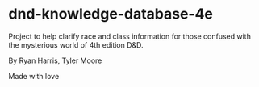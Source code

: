 # dnd-knowledge-database-4e
Project to help clarify race and class information for those confused with the mysterious world of 4th edition D&amp;D.

By Ryan Harris, Tyler Moore

Made with love
